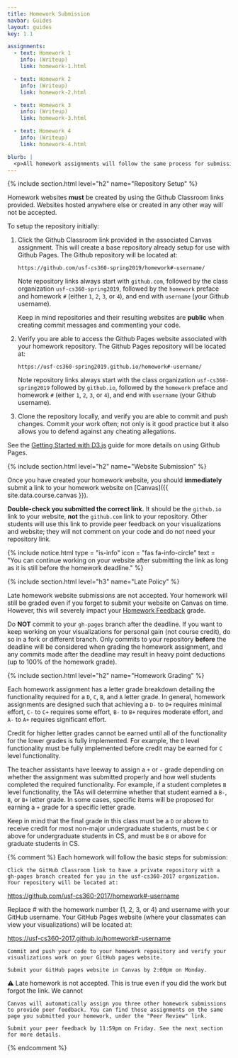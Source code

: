 ```yaml
---
title: Homework Submission
navbar: Guides
layout: guides
key: 1.1

assignments:
  - text: Homework 1
    info: (Writeup)
    link: homework-1.html

  - text: Homework 2
    info: (Writeup)
    link: homework-2.html

  - text: Homework 3
    info: (Writeup)
    link: homework-3.html

  - text: Homework 4
    info: (Writeup)
    link: homework-4.html

blurb: |
  <p>All homework assignments will follow the same process for submission. See also the <a href="homework-feedback.html">Homework Feedback</a> guide.</p>
---
```


{% include section.html level="h2" name="Repository Setup" %}

Homework websites **must** be created by using the Github Classroom links provided. Websites hosted anywhere else or created in any other way will not be accepted.

To setup the repository initially:

  1. Click the Github Classroom link provided in the associated Canvas assignment. This will create a base repository already setup for use with Github Pages. The Github repository will be located at:

      ```
      https://github.com/usf-cs360-spring2019/homework#-username/
      ```

      Note repository links always start with `github.com`, followed by the class organization `usf-cs360-spring2019`, followed by the `homework` preface and homework `#` (either `1`, `2`, `3`, or `4`), and end with `username` (your Github username).

      Keep in mind repositories and their resulting websites are **public** when creating commit messages and commenting your code.

  2. Verify you are able to access the Github Pages website associated with your homework repository. The Github Pages repository will be located at:

        ```
        https://usf-cs360-spring2019.github.io/homework#-username/
        ```

        Note repository links always start with the class organization `usf-cs360-spring2019` followed by `github.io`, followed by the `homework` preface and homework `#` (either `1`, `2`, `3`, or `4`), and end with `username` (your Github username).

  3. Clone the repository locally, and verify you are able to commit and push changes. Commit your work often; not only is it good practice but it also allows you to defend against any cheating allegations.

See the [Getting Started with D3.js](/guides/general/getting-started-with-d3js.html) guide for more details on using Github Pages.

{% include section.html level="h2" name="Website Submission" %}

Once you have created your homework website, you should **immediately** submit a link to your homework website on [Canvas]({{ site.data.course.canvas }}).

**Double-check you submitted the correct link.** It should be the `github.io` link to your website, **not** the `github.com` link to your repository. Other students will use this link to provide peer feedback on your visualizations and website; they will not comment on your code and do not need your repository link.

{% include notice.html type = "is-info" icon = "fas fa-info-circle" text = "You can continue working on your website after submitting the link as long as it is still before the homework deadline." %}

{% include section.html level="h3" name="Late Policy" %}

Late homework website submissions are not accepted. Your homework will still be graded even if you forget to submit your website on Canvas on time. However, this will severely impact your [Homework Feedback](homework-feedback.html) grade.

Do **NOT** commit to your `gh-pages` branch after the deadline. If you want to keep working on your visualizations for personal gain (not course credit), do so in a fork or different branch. Only commits to your repository **before** the deadline will be considered when grading the homework assignment, and any commits made after the deadline may result in heavy point deductions (up to 100% of the homework grade).

{% include section.html level="h2" name="Homework Grading" %}

Each homework assignment has a letter grade breakdown detailing the functionality required for a `D`, `C`, `B`, and `A` letter grade. In general, homework assignments are designed such that achieving a `D-` to `D+` requires minimal effort, `C-` to `C+` requires some effort, `B-` to `B+` requires moderate effort, and `A-` to `A+` requires significant effort.

Credit for higher letter grades cannot be earned until all of the functionality for the lower grades is fully implemented. For example, the `D` level functionality must be fully implemented before credit may be earned for `C` level functionality.

The teacher assistants have leeway to assign a `+` or `-` grade depending on whether the assignment was submitted properly and how well students completed the required functionality. For example, if a student completes `B` level functionality, the TAs will determine whether that student earned a `B-`, `B`, or `B+` letter grade. In some cases, specific items will be proposed for earning a `+` grade for a specific letter grade.

Keep in mind that the final grade in this class must be a `D` or above to receive credit for most non-major undergraduate students, must be `C` or above for undergraduate students in CS, and must be `B` or above for graduate students in CS.

{% comment %}
Each homework will follow the basic steps for submission:

    Click the GitHub Classroom link to have a private repository with a gh-pages branch created for you in the usf-cs360-2017 organization. Your repository will be located at:

https://github.com/usf-cs360-2017/homework#-username

Replace # with the homework number (1, 2, 3, or 4) and username with your GitHub username. Your GitHub Pages website (where your classmates can view your visualizations) will be located at:

https://usf-cs360-2017.github.io/homework#-username

    Commit and push your code to your homework repository and verify your visualizations work on your GitHub pages website.

    Submit your GitHub pages website in Canvas by 2:00pm on Monday.

:warning: Late homework is not accepted. This is true even if you did the work but forgot the link. We cannot

    Canvas will automatically assign you three other homework submissions to provide peer feedback. You can find those assignments on the same page you submitted your homework, under the "Peer Review" link.

    Submit your peer feedback by 11:59pm on Friday. See the next section for more details.
{% endcomment %}
